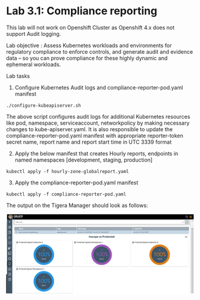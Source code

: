 # Lab 3.1: Compliance reporting

This lab will not work on Openshift Cluster as Openshift 4.x does not support Audit logging.

Lab objective : Assess Kubernetes workloads and environments for regulatory compliance to enforce controls, and generate audit and evidence data – so you can prove compliance for these highly dynamic and ephemeral workloads.


Lab tasks

1. Configure Kubernetes Audit logs and compliance-reporter-pod.yaml manifest

```
./configure-kubeapiserver.sh
```
The above script configures audit logs for additional Kubernetes resources like pod, namespace, serviceaccount, networkpolicy by making necessary changes to kube-apiserver.yaml. It is also responsible to update the compliance-reporter-pod.yaml manifest with appropriate reporter-token secret name, report name and report start time in UTC 3339 format

2. Apply the below manifest that creates Hourly reports, endpoints in named namespaces [development, staging, production]

```
kubectl apply -f hourly-zone-globalreport.yaml
```


3. Apply the compliance-reporter-pod.yaml manifest

```
kubectl apply -f compliance-reporter-pod.yaml
```

The output on the Tigera Manager should look as follows:

![compliance-report-sample](img/compliance-report.png)

